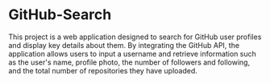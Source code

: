 # GitHub-Search
 This project is a web application designed to search for GitHub user profiles and display key details about them. By integrating the GitHub API, the application allows users to input a username and retrieve information such as the user's name, profile photo, the number of followers and following, and the total number of repositories they have uploaded. 
